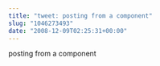 ```yaml
---
title: "tweet: posting from a component"
slug: "1046273493"
date: "2008-12-09T02:25:31+00:00"
---
```

posting from a component